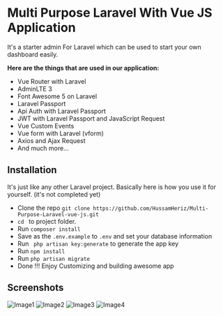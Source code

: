 # Multi Purpose Laravel With Vue JS Application
It's a starter admin For Laravel which can be used to start your own dashboard easily.

<b> Here are the things that are used in our application: </b>

* Vue Router with Laravel
* AdminLTE 3
* Font Awesome 5 on Laravel
* Laravel Passport
* Api Auth with Laravel Passport
* JWT with Laravel Passport and JavaScript Request
* Vue Custom Events
* Vue form with Laravel (vform)
* Axios and Ajax Request
* And much more...

## Installation

It's just like any other Laravel project. Basically here is how you use it for yourself. (it's not completed yet) 

* Clone the repo ` git clone https://github.com/HussamHeriz/Multi-Purpose-Laravel-vue-js.git `
* `cd ` to project folder. 
* Run ` composer install `
* Save as the `.env.example` to `.env` and set your database information 
* Run ` php artisan key:generate` to generate the app key
* Run ` npm install ` 
* Run ` php artisan migrate ` 
* Done !!! Enjoy Customizing and building awesome app 

## Screenshots
![Image1](https://serving.photos.photobox.com/0209172545161bfc73bc049484c11e8ecf3ff33baf3e78219f919e67ceb58949b984474a.jpg)
![Image2](https://serving.photos.photobox.com/77552903569a74beec952a63bf7df7b2f1624175d0bfae44962a680fa16d2d59191968f9.jpg)
![Image3](https://serving.photos.photobox.com/49043925d4b1d156e5a06fdd7422ce877bdbc336a6d50e51ca4edc72128fb185f6bce3bc.jpg)
![Image4](https://serving.photos.photobox.com/0356899474668bd5abf3b1fec625c1116d30904922c10c8ef836216a295d4e636b0d1923.jpg)
